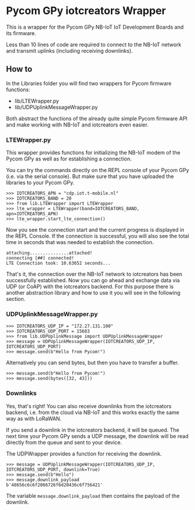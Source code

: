 # Pycom GPy iotcreators Wrapper

This is a wrapper for the Pycom GPy NB-IoT IoT Development Boards and its firmware. 

Less than 10 lines of code are required to connect to the NB-IoT network and transmit uplinks (including receiving downlinks).

## How to

In the Libraries folder you will find two wrappers for Pycom firmware functions:

- lib/LTEWrapper.py
- lib/UDPUplinkMessageWrapper.py

Both abstract the functions of the already quite simple Pycom firmware API and make working with NB-IoT and iotcreators even easier.

### LTEWrapper.py

This wrapper provides functions for initializing the NB-IoT modem of the Pycom GPy as well as for establishing a connection. 

You can try the commands directly on the REPL console of your Pycom GPy (i.e. via the serial console). But make sure that you have uploaded the libraries to your Pycom GPy.

```
>>> IOTCREATORS_APN = "cdp.iot.t-mobile.nl"
>>> IOTCREATORS_BAND = 20
>>> from lib.LTEWrapper import LTEWrapper
>>> lte_wrapper = LTEWrapper(band=IOTCREATORS_BAND, apn=IOTCREATORS_APN)
>>> lte_wrapper.start_lte_connection()
```

Now you see the connection start and the current progress is displayed in the REPL Console. If the connection is successful, you will also see the total time in seconds that was needed to establish the connection.

```
attaching...............attached!
connecting [##] connected!
LTE Connection took: 10.63652 seconds...
```

That's it, the connection over the NB-IoT network to iotcreators has been successfully established. Now you can go ahead and exchange data via UDP (or CoAP) with the iotcreators backend. For this purpose there is another abstraction library and how to use it you will see in the following section.

### UDPUplinkMessageWrapper.py

```
>>> IOTCREATORS_UDP_IP = "172.27.131.100"
>>> IOTCREATORS_UDP_PORT = 15683
>>> from lib.UDPUplinkMessage import UDPUplinkMessageWrapper
>>> message = UDPUplinkMessageWrapper(IOTCREATORS_UDP_IP, IOTCREATORS_UDP_PORT)
>>> message.send(b"Hello from Pycom!")
```

Alternatively you can send bytes, but then you have to transfer a buffer.

```
>>> message.send(b"Hello from Pycom!")
>>> message.send(bytes([32, 43]))
```

### Downlinks

Yes, that's right! You can also receive downlinks from the iotcreators backend, i.e. from the cloud via NB-IoT and this works exactly the same way as with LoRaWAN.

If you send a downlink in the iotcreators backend, it will be queued. The next time your Pycom GPy sends a UDP message, the downlink will be read directly from the queue and sent to your device.

The UDPWrapper provides a function for receiving the downlink.

```
>>> message = UDPUplinkMessageWrapper(IOTCREATORS_UDP_IP, IOTCREATORS_UDP_PORT, downlink=True)
>>> message.send(b"Hello")
>>> message.downlink_payload
b'48656c6c6f2066726f6d20436c6f756421'
```

The variable `message.downlink_payload` then contains the payload of the downlink. 
